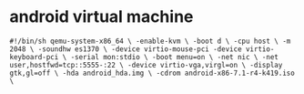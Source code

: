 # android virtual machine
`
#!/bin/sh
qemu-system-x86_64 \
-enable-kvm \
-boot d \
-cpu host \
-m 2048 \
-soundhw es1370 \
-device virtio-mouse-pci -device virtio-keyboard-pci \
-serial mon:stdio \
-boot menu=on \
-net nic \
-net user,hostfwd=tcp::5555-:22 \
-device virtio-vga,virgl=on \
-display gtk,gl=off \
-hda android_hda.img \
-cdrom android-x86-7.1-r4-k419.iso \
`
